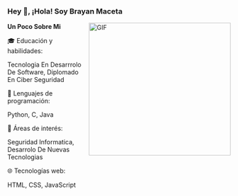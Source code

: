 ### Hey 👋,  ¡Hola! Soy Brayan Maceta

 <img align="right" height="300px" width= "320px" alt="GIF" src="https://media.giphy.com/media/CVtNe84hhYF9u/giphy.gif" />

**Un Poco Sobre Mi**

🎓 Educación y habilidades:

Tecnologia En Desarrrolo De Software, Diplomado En Ciber Seguridad

🧠 Lenguajes de programación:

Python, C, Java

🔧 Áreas de interés:

Seguridad Informatica, Desarrolo De Nuevas Tecnologias

🌐 Tecnologías web:

HTML, CSS, JavaScript



